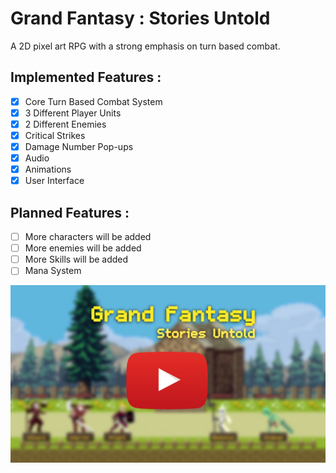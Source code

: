 # Grand Fantasy : Stories Untold
A 2D pixel art RPG with a strong emphasis on turn based combat.

## **Implemented Features :** 
- [x] Core Turn Based Combat System 
- [x] 3 Different Player Units
- [x] 2 Different Enemies
- [x] Critical Strikes
- [x] Damage Number Pop-ups
- [x] Audio
- [x] Animations
- [x] User Interface

## **Planned Features :**
- [ ] More characters will be added
- [ ] More enemies will be added
- [ ] More Skills will be added
- [ ] Mana System 

[![Grand Fantasy : Stories Untold](https://github.com/Solideizer/Grand-Fantasy---Stories-Untold/blob/master/Screenshots/1.jpg)](https://www.youtube.com/watch?v=a6fEhdbtpB4)


